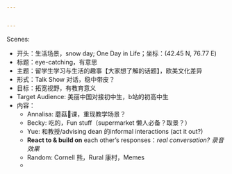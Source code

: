 ```yaml
---


---
```


<p>Scenes:</p>
<ul>
<li>开头：生活场景，snow day; One Day in Life；坐标：(42.45 N, 76.77 E)</li>
<li>标题：eye-catching，有意思</li>
<li>主题：留学生学习与生活的趣事【大家想了解的话题】，欧美文化差异</li>
<li>形式：Talk Show 对话，稳中带皮？</li>
<li>目标：拓宽视野，有教育意义</li>
<li>Target Audience: 美丽中国对接初中生，b站的初高中生</li>
<li>内容：
<ul>
<li>Annalisa: 蘑菇🍄课，重现教学场景？</li>
<li>Becky: 吃的，Fun stuff（supermarket 懒人必备？取景？）</li>
<li>Yue: 和教授/advising dean 的informal interactions (act it out?)</li>
<li><strong>React to &amp; build on</strong> each other’s responses：<em>real conversation? 录音效果</em></li>
<li>Random: Cornell 熊，Rural 康村，Memes</li>
<li></li>
</ul>
</li>
</ul>


